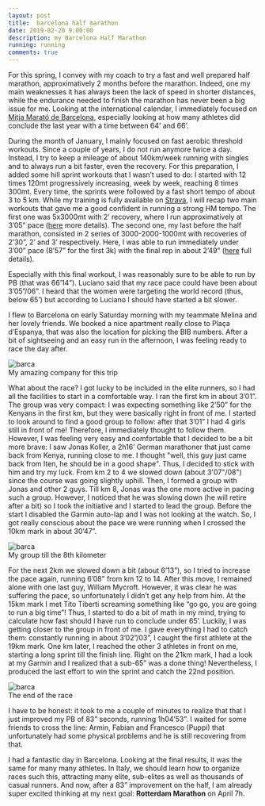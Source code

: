 ```yaml
---
layout: post
title:  barcelona half marathon
date: 2019-02-20 9:00:00
description: my Barcelona Half Marathon
running: running
comments: true
---
```


For this spring, I convey with my coach to try a fast and well prepared half marathon, approximatively 2 months before the marathon.
Indeed, one my main weaknesses it has always been the lack of speed in shorter distances, while the endurance needed to finish the marathon has never been a big issue for me.
Looking at the international calendar, I immediately focused on [Mitja Marató de Barcelona](https://edreamsmitjabarcelona.com), especially looking at how many athletes did conclude the last year with a time between 64’ and 66’.

During the month of January, I mainly focused on fast aerobic threshold workouts. Since a couple of years, I do not run anymore twice a day. Instead, I try to keep a mileage of about 140km/week running with singles and to always run a bit faster, even the recovery. For this preparation, I added some hill sprint workouts that I wasn’t used to do: I started with 12 times 120mt progressively increasing, week by week, reaching 8 times 300mt. Every time, the sprints were followed by a fast short tempo of about 3 to 5 km. 
While my training is fully available on [Strava](https://www.strava.com/athletes/20803711), I will recap two main workouts that gave me a good confident in running a strong HM tempo.
The first one was 5x3000mt with 2’ recovery, where I run approximatively at 3’05” pace ([here](https://www.strava.com/activities/2107223299/overview) more details).
The second one, my last before the half marathon, consisted in 2 series of 3000-2000-1000mt with recoveries of 2’30”, 2’ and 3’ respectively. Here, I was able to run immediately under 3’00” pace (8’57” for the first 3k) with the final rep in about 2’49” ([here](https://www.strava.com/activities/2121850401/overview) full details).

Especially with this final workout, I was reasonably sure to be able to run by PB (that was 66’14”). Luciano said that my race pace could have been about 3’05”/06”. I heard that the women were targeting the world record (thus, below 65’) but according to Luciano I should have started a bit slower.

I flew to Barcelona on early Saturday morning with my teammate Melina and her lovely friends. We booked a nice apartment really close to Plaça d’Espanya, that was also the location for picking the BIB numbers.
After a bit of sightseeing and an easy run in the afternoon, I was feeling ready to race the day after.

<div class="img_row">
    <img class="col three left" src="{{ site.baseurl }}/assets/img/run/barca/barca-before.jpg" alt="barca" title="barca before"/>
</div>
<div class="col three caption">
    My amazing company for this trip
</div>

What about the race? I got lucky to be included in the elite runners, so I had all the facilities to start in a comfortable way. I ran the first km in about 3’01”. The group was very compact: I was expecting something like 2’50” for the Kenyans in the first km, but they were basically right in front of me. 
I started to look around to find a good group to follow: after that 3’01” I had 4 girls still in front of me! Therefore, I immediately thought to follow them. However, I was feeling very easy and comfortable that I decided to be a bit more brave: I saw Jonas Koller, a 2h16’ German marathoner that just came back from Kenya, running close to me. I thought "well, this guy just came back from Iten, he should be in a good shape". Thus, I decided to stick with him and try my luck. From km 2 to 4 we slowed down (about 3'07"/08") since the course was going slightly uphill. Then, I formed a group with Jonas and other 2 guys. Till km 8, Jonas was the one more active in pacing such a group. However, I noticed that he was slowing down (he will retire after a bit) so I took the initiative and I started to lead the group. Before the start I disabled the Garmin auto-lap and I was not looking at the watch. So, I got really conscious about the pace we were running when I crossed the 10km mark in about 30’47”. 

<div class="img_row">
    <img class="col three left" src="{{ site.baseurl }}/assets/img/run/barca/barca.jpg" alt="barca" title="barca moment"/>
</div>
<div class="col three caption">
    My group till the 8th kilometer
</div>

For the next 2km we slowed down a bit (about 6’13”), so I tried to increase the pace again, running 6’08” from km 12 to 14. After this move, I remained alone with one last guy, William Mycroft. However, it was clear he was suffering the pace, so unfortunately I didn’t get any help from him. At the 15km mark I met Tito Tiberti screaming something like “go go, you are going to run a big time”! Thus, I started to do a bit of math in my mind, trying to calculate how fast should I have run to conclude under 65’. Luckily, I was getting closer to the group in front of me. I gave everything I had to catch them: constantly running in about 3’02”/03”, I caught the first athlete at the 19km mark. One km later, I reached the other 3 athletes in front on me, starting a long sprint till the finish line. Right on the 21km mark, I had a look at my Garmin and I realized that a sub-65” was a done thing! Nevertheless, I produced the last effort to win the sprint and catch the 22nd position. 

<div class="img_row">
    <img class="col three left" src="{{ site.baseurl }}/assets/img/run/barca/barca-final.jpg" alt="barca" title="barca final"/>
</div>
<div class="col three caption">
    The end of the race
</div>

I have to be honest: it took to me a couple of minutes to realize that that I just improved my PB of 83” seconds, running 1h04’53”. I waited for some friends to cross the line: Armin, Fabian and Francesco (Puppi) that unfortunately had some physical problems and he is still recovering from that. 

I had a fantastic day in Barcelona. Looking at the final results, it was the same for many many athletes. In Italy, we should learn how to organize races such this, attracting many elite, sub-elites as well as thousands of casual runners. And now, after a 83” improvement on the half, I am already super excited thinking at my next goal: **Rotterdam Marathon** on April 7h.
